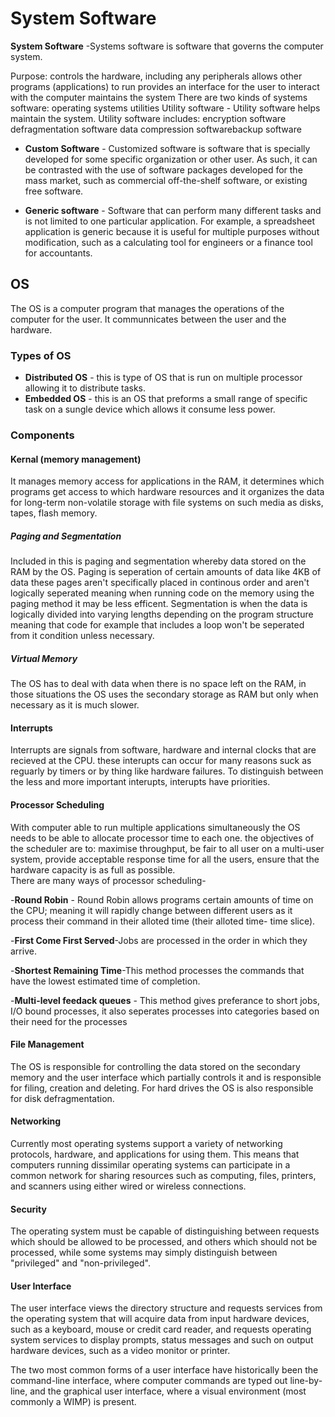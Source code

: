 # System Software
**System Software** -Systems software is software that governs the computer system. 

Purpose:
controls the hardware, including any peripherals allows other programs (applications) to run provides an interface for the user to interact with the computer maintains the system There are two kinds of systems software: operating systems utilities Utility software - Utility software helps maintain the system. Utility software includes: encryption software defragmentation software data compression softwarebackup software

- **Custom Software** - Customized software  is software that is specially developed for some specific organization or other user. As such, it can be contrasted with the use of software packages developed for the mass market,  such as commercial off-the-shelf software, or existing free software.

- **Generic software** - Software that can perform many different tasks and is not limited to one particular application. For example, a spreadsheet application is generic because it is useful for multiple purposes without modification, such as a calculating tool for engineers or a finance tool for accountants.

## OS
The OS is a computer program that manages the operations of the computer for the user. It communnicates between the user and the hardware.
### Types of OS
- **Distributed OS** - this is type of OS that is run on multiple processor allowing it to distribute tasks.
- **Embedded OS** - this is an OS that preforms a small range of specific task on a sungle device which allows it consume less power.
### Components
#### Kernal (memory management)
It manages memory access for applications in the RAM, it determines which programs get access to which hardware resources and it organizes the data for long-term non-volatile storage with file systems on such media as disks, tapes, flash memory. 
##### Paging and Segmentation
Included in this is paging and segmentation whereby data stored on the RAM by the OS. Paging is seperation of certain amounts of data like 4KB of data these pages aren't specifically placed in continous order and aren't logically seperated meaning when running code on the memory using the paging method it may be less efficent. Segmentation is when the data is logically divided into varying lengths depending on the program structure meaning that code for example that includes a loop won't be seperated from it condition unless necessary. 
##### Virtual Memory
The OS has to deal with data when there is no space left on the RAM, in those situations the OS uses the secondary storage as RAM but only when necessary as it is much slower. 
#### Interrupts
Interrupts are signals from software, hardware and internal clocks that are recieved at the CPU. these interupts can occur for many reasons suck as reguarly by timers or by thing like hardware failures. To distinguish between the less and more important interupts, interupts have priorities.
#### Processor Scheduling
With computer able to run multiple applications simultaneously the OS needs to be able to allocate processor time to each one. the objectives of the scheduler are to: maximise throughput, be fair to all user on a multi-user system, provide acceptable response time for all the users, ensure that the hardware capacity is as full as possible.
<Br>
There are many ways of processor scheduling-
  
-**Round Robin** - Round Robin allows programs certain amounts of time on the CPU; meaning it will rapidly change between different users as it process their command in their alloted time (their alloted time- time slice).
  
-**First Come First Served**-Jobs are processed in the order in which they arrive.
  
-**Shortest Remaining Time**-This method processes the commands that have the lowest estimated time of completion.
  
-**Multi-level feedack queues** - This method gives preferance to short jobs, I/O bound processes, it also seperates processes into categories based on their need for the processes

#### File Management 
The OS is responsible for controlling the data stored on the secondary memory and the user interface which partially controls it and is responsible for filing, creation and deleting. For hard drives the OS is also responsible for disk defragmentation.
#### Networking
Currently most operating systems support a variety of networking protocols, hardware, and applications for using them. This means that computers running dissimilar operating systems can participate in a common network for sharing resources such as computing, files, printers, and scanners using either wired or wireless connections. 
#### Security
The operating system must be capable of distinguishing between requests which should be allowed to be processed, and others which should not be processed, while some systems may simply distinguish between "privileged" and "non-privileged".
#### User Interface
The user interface views the directory structure and requests services from the operating system that will acquire data from input hardware devices, such as a keyboard, mouse or credit card reader, and requests operating system services to display prompts, status messages and such on output hardware devices, such as a video monitor or printer. 

The two most common forms of a user interface have historically been the command-line interface, where computer commands are typed out line-by-line, and the graphical user interface, where a visual environment (most commonly a WIMP) is present.

